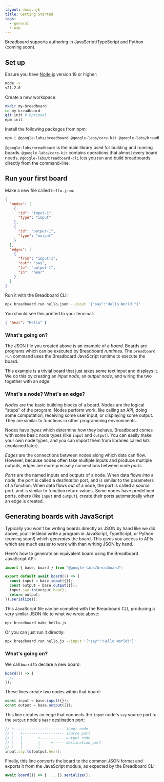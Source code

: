 ```yaml
---
layout: docs.njk
title: Getting Started
tags:
  - general
  - wip
---
```


Breadboard supports authoring in JavaScript/TypeScript and Python (coming soon).

## Set up

Ensure you have [Node.js](https://nodejs.org/) version 18 or higher:

```sh
node -v
v21.2.0
```

Create a new workspace:

```sh
mkdir my-breadboard
cd my-breadboard
git init # Optional
npm init
```

Install the following packages from npm:

```sh
npm i @google-labs/breadboard @google-labs/core-kit @google-labs/breadboard-cli
```

`@google-labs/breadboard` is the main library used for building and running
boards. `@google-labs/core-kit` contains operations that almost every board
needs. `@google-labs/breadboard-cli` lets you run and build breadboards
directly from the command-line.

## Run your first board

Make a new file called `hello.json`:

```json
{
  "nodes": [
    {
      "id": "input-1",
      "type": "input"
    },
    {
      "id": "output-1",
      "type": "output"
    }
  ],
  "edges": [
    {
      "from": "input-1",
      "out": "say",
      "to": "output-1",
      "in": "hear"
    }
  ]
}
```

Run it with the Breadboard CLI:

```sh
npx breadboard run hello.json --input '{"say":"Hello World!"}'
```

You should see this printed to your terminal:

```json
{ "hear": "Hello" }
```

### What's going on?

The JSON file you created above is an example of a _board_. Boards are programs
which can be executed by Breadboard _runtimes_. The `breadboard run` command
uses the Breadboard JavaScript runtime to execute the board.

This example is a trivial board that just takes some text input and displays it.
We do this by creating an _input node_, an _output node_, and wiring the two
together with an _edge_.

### What's a node? What's an edge?

_Nodes_ are the basic building blocks of a board. Nodes are the logical "steps"
of the program. Nodes perform work, like calling an API, doing some computation,
receiving some user input, or displaying some output. They are similar to
functions in other programming environments.

Nodes have _types_ which determine how they behave. Breadboard comes with some
basic node types (like `input` and `output`). You can easily make your own node
types, and you can import them from libraries called _kits_ (explained later).

_Edges_ are the connections between nodes along which data can flow. However,
because nodes often take multiple inputs and produce multiple outputs, edges are
more precisely connections between node _ports_.

_Ports_ are the named inputs and outputs of a node. When data flows _into_ a
node, the port is called a _destination_ port, and is similar to the parameters
of a function. When data flows _out_ of a node, the port is called a _source_
port, and is similar to function return values. Some nodes have predefined
ports, others (like `input` and `output`), create their ports automatically when
an edge is created.

## Generating boards with JavaScript

Typically you won't be writing boards directly as JSON by hand like we did
above, you'll instead write a program in JavaScript, TypeScript, or Python
(coming soon!) which _generates_ the board. This gives you access to APIs which
are much easier to work with than writing JSON by hand.

Here's how to generate an equivalent board using the Breadboard JavaScript API:

```js
import { base, board } from "@google-labs/breadboard";

export default await board(() => {
  const input = base.input({});
  const output = base.output({});
  input.say.to(output.hear);
  return output;
}).serialize();
```

This JavaScript file can be compiled with the Breadboard CLI, producing a very
similar JSON file to what we wrote above:

```sh
npx breadboard make hello.js
```

Or you can just run it directly:

```sh
npx breadboard run hello.js --input '{"say":"Hello World!"}'
```

### What's going on?

We call `board` to declare a new board:

```js
board(() => {
  // ...
});
```

These lines create two nodes within that board:

```js
const input = base.input({});
const output = base.output({});
```

This line creates an edge that connects the `input` node's `say` source port to
the `output` node's `hear` destination port:

```js
// +----------------------- input node
// |   +------------------- source port
// |   |       +----------- output node
// |   |       |     +----- destination port
// |   |       |     |
input.say.to(output.hear);
```

Finally, this line converts the board to the common JSON format and exports it
from the JavaScript module, as expected by the Breadboard CLI:

```js
await board(() => { ... }).serialize();
```
